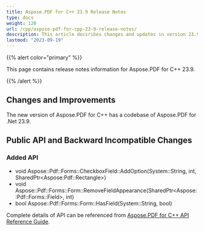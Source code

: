 ```yaml
---
title: Aspose.PDF for C++ 23.9 Release Notes
type: docs
weight: 120
url: /cpp/aspose-pdf-for-cpp-23-9-release-notes/
description: This article decsribes changes and updates in version 23.9 of Aspose.PDF for C++ library
lastmod: "2023-09-19"
---
```

{{% alert color="primary" %}}

This page contains release notes information for Aspose.PDF for C++ 23.9.

{{% /alert %}}

## Changes and Improvements

The new version of Aspose.PDF for C++ has a codebase of Aspose.PDF for .Net 23.9.

## Public API and Backward Incompatible Changes

### Added API

* void Aspose::Pdf::Forms::CheckboxField::AddOption(System::String, int, SharedPtr&lt;Aspose:Pdf::Rectangle&gt;)
* void Aspose::Pdf::Forms::Form::RemoveFieldAppearance(SharedPtr&lt;Aspose::Pdf::Forms::Field&gt;, int)
* bool Aspose::Pdf::Forms::Form::HasField(System::String, bool)

Complete details of API can be referenced from [Aspose.PDF for C++ API Reference Guide](https://reference.aspose.com/pdf/cpp).
